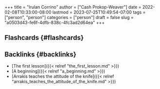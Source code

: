 +++
title = "Irulan Corrino"
author = ["Cash Prokop-Weaver"]
date = 2022-02-08T10:33:00-08:00
lastmod = 2023-07-25T10:49:54-07:00
tags = ["person", "person"]
categories = ["person"]
draft = false
slug = "a0503d43-fe6f-4dfb-838c-4fc3ad2d64ea"
+++

## Flashcards {#flashcards}


## Backlinks {#backlinks}

-   [The first lesson]({{< relref "the_first_lesson.md" >}})
-   [A beginning]({{< relref "a_beginning.md" >}})
-   [Arrakis teaches the attitude of the knife]({{< relref "arrakis_teaches_the_attitude_of_the_knife.md" >}})
